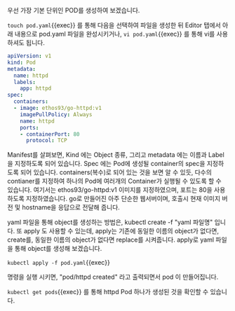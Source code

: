 우선 가장 기본 단위인 POD를 생성하여 보겠습니다.

`touch pod.yaml`{{exec}} 를 통해 다음을 선택하여 파일을 생성한 뒤 Editor 탭에서 아래 내용으로 pod.yaml 파일을 완성시키거나, `vi pod.yaml`{{exec}} 를 통해 vi를 사용하셔도 됩니다.

```yaml
apiVersion: v1
kind: Pod
metadata:
  name: httpd
  labels:
    app: httpd
spec:
  containers:
  - image: ethos93/go-httpd:v1
    imagePullPolicy: Always
    name: httpd
    ports:
    - containerPort: 80
      protocol: TCP
```

Manifest를 살펴보면, Kind 에는 Object 종류, 그리고 metadata 에는 이름과 Label을 지정하도록 되어 있습니다.
Spec 에는 Pod에 생성될 container의 spec을 지정하도록 되어 있습니다.
containers(복수)로 되어 있는 것을 보면 알 수 있듯, 다수의 contianer를 지정하여 하나의 Pod에 여러개의 Container가 실행될 수 있도록 할 수 있습니다.
여기서는 ethos93/go-httpd:v1 이미지를 지정하였으며, 포트는 80을 사용하도록 지정하였습니다.
go로 만들어진 아주 단순한 웹서버이며, 호출시 현재 이미지 버전 및 hostname을 응답으로 전달해 줍니다.

yaml 파일을 통해 object를 생성하는 방법은, kubectl create -f "yaml 파일명" 입니다.
또 apply 도 사용할 수 있는데, apply는 기존에 동일한 이름의 object가 없다면, create를, 동일한 이름의 object가 없다면 replace를 시켜줍니다.
apply로 yaml 파일을 통해 object를 생성해 보겠습니다.

`kubectl apply -f pod.yaml`{{exec}}

명령을 실행 시키면, "pod/httpd created" 라고 출력되면서 pod 이 만들어집니다.

`kubectl get pods`{{exec}} 를 통해 httpd Pod 하나가 생성된 것을 확인할 수 있습니다.
